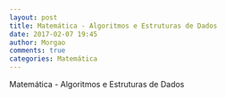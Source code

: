 ```yaml
---
layout: post
title: Matemática - Algoritmos e Estruturas de Dados
date: 2017-02-07 19:45
author: Morgao
comments: true
categories: Matemática
---
```


Matemática - Algoritmos e Estruturas de Dados